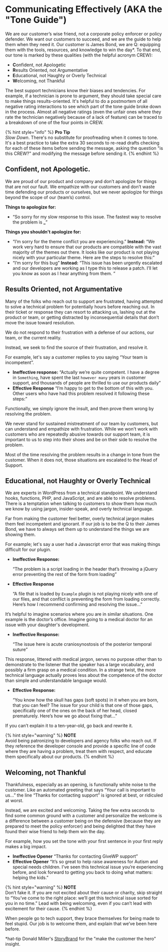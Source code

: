 # Communicating Effectively \(AKA the "Tone Guide"\)

We are our customer’s wise friend, not a corporate policy enforcer or policy defender. We want our customers to succeed, and we are the guide to help them when they need it. Our customer is James Bond, we are Q: equipping them with the tools, resources, and knowledge to win the day\*. To that end, our tone is marked by these qualities \(with the helpful acronym CREW\):

* **C**onfident, not Apologetic
* **R**esults Oriented, not Argumentative
* **E**ducational, not Haughty or Overly Technical
* **W**elcoming, not Thankful

The best support technicians know their biases and tendencies. For example, if a technician is prone to argument, they should take special care to make things results-oriented. It's helpful to do a postmortem of all negative rating interactions to see which part of the tone guide broke down in the process. Almost all negative ratings \(even the unfair ones where they rate the technician negatively because of a lack of feature\) can be traced to a breakdown of one of the four points in CREW.

{% hint style="info" %}
**Pro Tip**  
_Slow Down_. There's no substitute for proofreading when it comes to tone. It's a best practice to take the extra 30 seconds to re-read drafts checking for each of these items before sending the message, asking the question "is this CREW?" and modifying the message before sending it.
{% endhint %}

## Confident, not Apologetic.

We are proud of our product and company and don’t apologize for things that are not our fault. We empathize with our customers and don’t waste time defending our products or ourselves, but we never apologize for things beyond the scope of our \(team’s\) control.

**Things to apologize for:**

* “So sorry for my slow response to this issue. The fastest way to resolve the problem is **\_**”

**Things you shouldn't apologize for:**

* “I’m sorry for the theme conflict you are experiencing.” **Instead:** “We work very hard to ensure that our products are compatible with the vast majority of the themes out there. It looks like our product is not playing nicely with your particular theme. Here are the steps to resolve this:”
* “I’m sorry for this bug” **Instead:** “This issue has been urgently escalated and our developers are working as I type this to release a patch. I’ll let you know as soon as I hear anything from them. ”

## Results Oriented, not Argumentative

Many of the folks who reach out to support are frustrated, having attempted to solve a technical problem for potentially hours before reaching out. In their ticket or response they can resort to attacking us, lashing out at the product or team, or getting distracted by inconsequential details that don’t move the issue toward resolution.

We do not respond to their frustration with a defense of our actions, our team, or the current reality.

Instead, we seek to find the source of their frustration, and resolve it.

For example, let's say a customer replies to you saying “Your team is incompetent”.

* **Ineffective response:** “Actually we’re quite competent. I have a degree in `Something`, have spent the last `however many` years in customer support, and thousands of people are thrilled to use our products daily”
* **Effective Response** “I’m happy to get to the bottom of this with you. Other users who have had this problem resolved it following these steps:”

Functionally, we simply ignore the insult, and then prove them wrong by resolving the problem.

We never stand for sustained mistreatment of our team by customers, but can understand and empathize with frustration. While we won't work with customers who are repeatedly abusive towards our support team, it is important to us to step into their shoes and be on their side to resolve the problem.

Most of the time resolving the problem results in a change in tone from the customer. When it does not, those situations are escalated to the Head of Support.

## Educational, not Haughty or Overly Technical

We are experts in WordPress from a technical standpoint. We understand hooks, functions, PHP, and JavaScript, and are able to resolve problems. There is a temptation when talking to customers to show them how much we know by using jargon, insider-speak, and overly technical language.

Far from making the customer feel better, overly technical jargon makes them feel incompetent and ignorant. If our job is to be the Q to their James Bond, we have to always set them up to understand the things we are showing them.

For example; let's say a user had a Javascript error that was making things difficult for our plugin.

* **Ineffective Response:**  

  “The problem is a script loading in the header that’s throwing a jQuery error preventing the rest of the form from loading”

* **Effective Response**  

  “A file that is loaded by `Example` plugin is not playing nicely with one of our files, and that conflict is preventing the form from loading correctly. Here’s how I recommend confirming and resolving the issue…”

It’s helpful to imagine scenarios where you are in similar situations. One example is the doctor’s office. Imagine going to a medical doctor for an issue with your daughter's development.

* **Ineffective Response:**  

  “The issue here is acute craniosynostosis of the posterior temporal suture” 

This response, littered with medical jargon, serves no purpose other than to demonstrate to the listener that the speaker has a large vocabulary, and possibly a firm grasp on a medical condition. In a strange twist, the more technical language actually proves less about the competence of the doctor than simple and understandable language would.

* **Effective Response:**  

  “You know how the skull has gaps \(soft spots\) in it when you are born, that you can feel? The issue for your child is that one of those gaps, specifically one of the ones on the back of her head, closed prematurely. Here’s how we go about fixing that...”

If you can’t explain it to a ten-year-old, go back and rewrite it.

{% hint style="warning" %}
**NOTE**  
Avoid being patronizing to developers and agency folks who reach out. If they reference the developer console and provide a specific line of code where they are having a problem, treat them with respect, and educate them specifically about our products.
{% endhint %} 

## Welcoming, not Thankful

Thankfulness, especially as an opening, is functionally white noise to the customer. Like an automated greeting that says “Your call is important to us…” the line “Thanks for contacting support” is ignored at best, or ridiculed at worst.

Instead, we are excited and welcoming. Taking the few extra seconds to find some common ground with a customer and personalize the welcome is a difference between a customer being on the defensive \(because they are prepared to meet the policy enforcer\) and being delighted that they have found their wise friend to help them win the day.

For example, how you set the tone with your first sentence in your first reply makes a big impact.

* **Ineffective Opener** “Thanks for contacting GiveWP support”
* **Effective Opener** “It’s so great to help raise awareness for Autism and special needs children. I’ve seen this technical issue you’re experiencing before, and look forward to getting you back to doing what matters: helping the kids.”

{% hint style="warning" %}
**NOTE**  
Don’t fake it. If you are not excited about their cause or charity, skip straight to “You’ve come to the right place: we’ll get this technical issue sorted for you in no time.” Lead with being welcoming, even if you can’t lead with excitement for their cause.
{% endhint %}

When people go to tech support, they brace themselves for being made to feel stupid. Our job is to welcome them, and explain that we’ve been here before.

\*hat-tip Donald Miller's [StoryBrand](http://storybrand.com) for the "make the customer the hero" insight.

